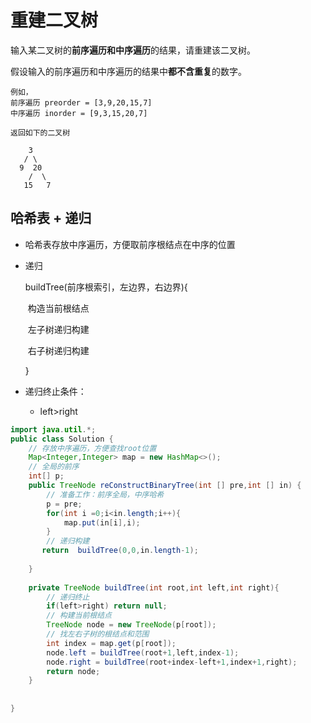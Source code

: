 # 重建二叉树

输入某二叉树的**前序遍历和中序遍历**的结果，请重建该二叉树。

假设输入的前序遍历和中序遍历的结果中**都不含重复**的数字。

    例如，
    前序遍历 preorder = [3,9,20,15,7]
    中序遍历 inorder = [9,3,15,20,7]
    
    返回如下的二叉树
    
        3
       / \
      9  20
        /  \
       15   7


## 哈希表 + 递归

- 哈希表存放中序遍历，方便取前序根结点在中序的位置

- 递归

  buildTree(前序根索引，左边界，右边界){

  ​	构造当前根结点

  ​	左子树递归构建

  ​	右子树递归构建

  }

- 递归终止条件：

  - left>right 

~~~java
import java.util.*;
public class Solution {
    // 存放中序遍历，方便查找root位置
    Map<Integer,Integer> map = new HashMap<>();
    // 全局的前序
    int[] p;
    public TreeNode reConstructBinaryTree(int [] pre,int [] in) {
        // 准备工作：前序全局，中序哈希
        p = pre;
        for(int i =0;i<in.length;i++){
            map.put(in[i],i);
        }
        // 递归构建
       return  buildTree(0,0,in.length-1);
        
    }
    
    private TreeNode buildTree(int root,int left,int right){
        // 递归终止
        if(left>right) return null;
        // 构建当前根结点
        TreeNode node = new TreeNode(p[root]);
        // 找左右子树的根结点和范围
        int index = map.get(p[root]);
        node.left = buildTree(root+1,left,index-1);
        node.right = buildTree(root+index-left+1,index+1,right);
        return node;
    }
        
    
}
~~~

